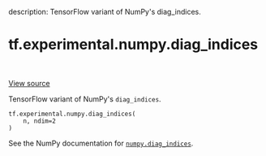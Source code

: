 description: TensorFlow variant of NumPy's diag_indices.

<div itemscope itemtype="http://developers.google.com/ReferenceObject">
<meta itemprop="name" content="tf.experimental.numpy.diag_indices" />
<meta itemprop="path" content="Stable" />
</div>

# tf.experimental.numpy.diag_indices

<!-- Insert buttons and diff -->

<table class="tfo-notebook-buttons tfo-api nocontent" align="left">

</table>

<a target="_blank" class="external" href="/code/stable/tensorflow/python/ops/numpy_ops/np_array_ops.py">View source</a>



TensorFlow variant of NumPy's `diag_indices`.

<pre class="devsite-click-to-copy prettyprint lang-py tfo-signature-link">
<code>tf.experimental.numpy.diag_indices(
    n, ndim=2
)
</code></pre>



<!-- Placeholder for "Used in" -->

See the NumPy documentation for [`numpy.diag_indices`](https://numpy.org/doc/1.16/reference/generated/numpy.diag_indices.html).